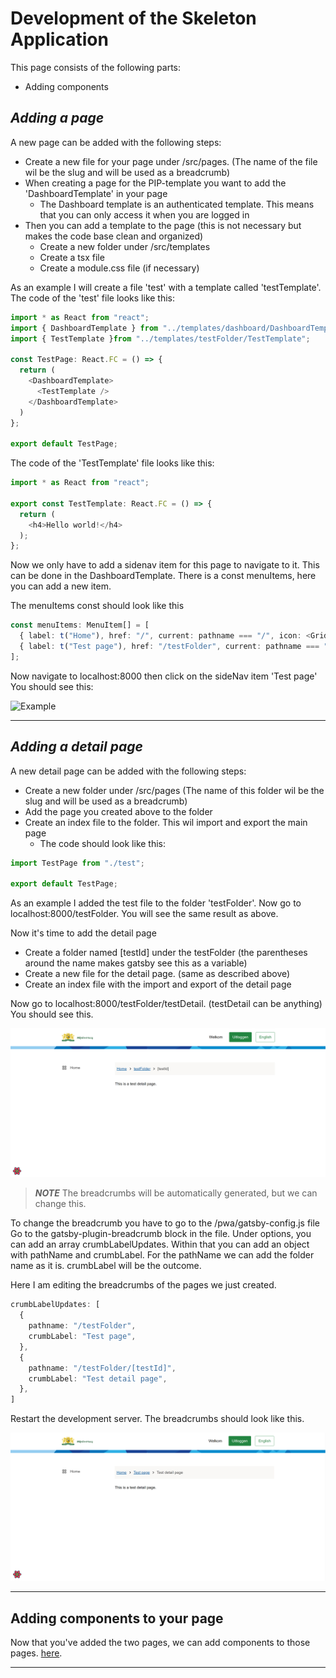 # Development of the Skeleton Application

This page consists of the following parts:

- Adding components

## _Adding a page_

A new page can be added with the following steps:

- Create a new file for your page under /src/pages. (The name of the file wil be the slug and will be used as a breadcrumb)
- When creating a page for the PIP-template you want to add the 'DashboardTemplate' in your page
  - The Dashboard template is an authenticated template. This means that you can only access it when you are logged in
- Then you can add a template to the page (this is not necessary but makes the code base clean and organized)
  - Create a new folder under /src/templates
  - Create a tsx file
  - Create a module.css file (if necessary)

As an example I will create a file 'test' with a template called 'testTemplate'.
The code of the 'test' file looks like this:

```TypeScript
import * as React from "react";
import { DashboardTemplate } from "../templates/dashboard/DashboardTemplate";
import { TestTemplate }from "../templates/testFolder/TestTemplate";

const TestPage: React.FC = () => {
  return (
    <DashboardTemplate>
      <TestTemplate />
    </DashboardTemplate>
  )
};

export default TestPage;
```

The code of the 'TestTemplate' file looks like this:
```TypeScript
import * as React from "react";

export const TestTemplate: React.FC = () => {
  return (
    <h4>Hello world!</h4>
  );
};
```

Now we only have to add a sidenav item for this page to navigate to it. 
This can be done in the DashboardTemplate. There is a const menuItems, here you can add a new item.

The menuItems const should look like this
```TypeScript
const menuItems: MenuItem[] = [
  { label: t("Home"), href: "/", current: pathname === "/", icon: <GridIcon /> },
  { label: t("Test page"), href: "/testFolder", current: pathname === "/testFolder", icon: <GridIcon /> }
];
```

Now navigate to localhost:8000 then click on the sideNav item 'Test page'
You should see this:

![Example](./images/testPage.png)

---

## _Adding a detail page_

A new detail page can be added with the following steps:

- Create a new folder under /src/pages (The name of this folder wil be the slug and will be used as a breadcrumb)
- Add the page you created above to the folder
- Create an index file to the folder. This wil import and export the main page
  - The code should look like this:
```Typescript
import TestPage from "./test";

export default TestPage;
```

As an example I added the test file to the folder 'testFolder'.
Now go to localhost:8000/testFolder.
You will see the same result as above. 

Now it's time to add the detail page
- Create a folder named [testId] under the testFolder (the parentheses around the name makes gatsby see this as a variable)
- Create a new file for the detail page. (same as described above)
- Create an index file with the import and export of the detail page

Now go to localhost:8000/testFolder/testDetail. (testDetail can be anything)
You should see this.

![Example](./images/testDetailPage.png)

> **_NOTE_**
> The breadcrumbs will be automatically generated, but we can change this.

To change the breadcrumb you have to go to the /pwa/gatsby-config.js file
Go to the gatsby-plugin-breadcrumb block in the file. 
Under options, you can add an array crumbLabelUpdates.
Within that you can add an object with pathName and crumbLabel. 
For the pathName we can add the folder name as it is. crumbLabel will be the outcome.

Here I am editing the breadcrumbs of the pages we just created.

```Typescript
crumbLabelUpdates: [
  {
    pathname: "/testFolder",
    crumbLabel: "Test page",
  },
  {
    pathname: "/testFolder/[testId]",
    crumbLabel: "Test detail page",
  },
]
```

Restart the development server. The breadcrumbs should look like this. 

![Example](./images/breadcrumbs.png)

---

## Adding components to your page

Now that you've added the two pages, we can add components to those pages.
[here](./doc/developing_skeleton.md).

---
